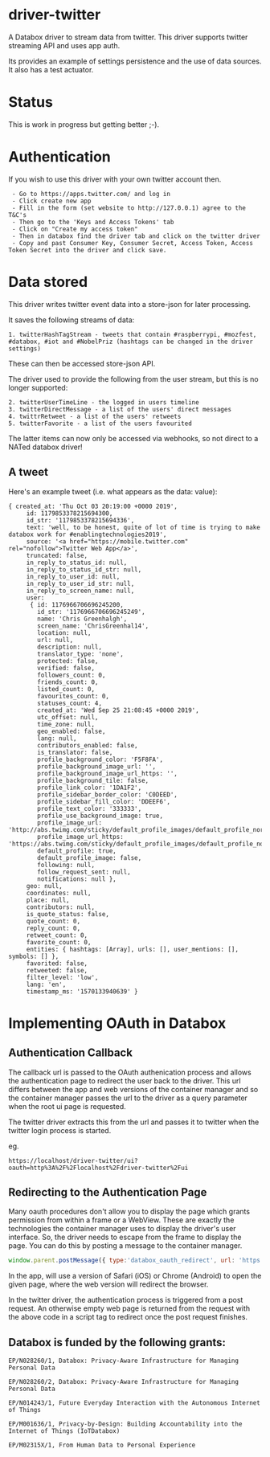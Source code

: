 # driver-twitter

A Databox driver to stream data from twitter. This driver supports twitter streaming API and uses app auth.

Its provides an example of settings persistence and the use of data sources. It also has a test actuator.


# Status

This is work in progress but getting better ;-).

# Authentication

If you wish to use this driver with your own twitter account then.

     - Go to https://apps.twitter.com/ and log in
     - Click create new app
     - Fill in the form (set website to http://127.0.0.1) agree to the T&C's
     - Then go to the 'Keys and Access Tokens' tab
     - Click on "Create my access token"
     - Then in databox find the driver tab and click on the twitter driver
     - Copy and past Consumer Key, Consumer Secret, Access Token, Access Token Secret into the driver and click save.

# Data stored
This driver writes twitter event data into a store-json for later processing.

It saves the following streams of data:

    1. twitterHashTagStream - tweets that contain #raspberrypi, #mozfest, #databox, #iot and #NobelPriz (hashtags can be changed in the driver settings)

These can then be accessed store-json API.

The driver used to provide the following from the user stream, but this
is no longer supported:

    2. twitterUserTimeLine - the logged in users timeline
    3. twitterDirectMessage - a list of the users' direct messages
    4. twittrRetweet - a list of the users' retweets
    5. twitterFavorite - a list of the users favourited

The latter items can now only be accessed via webhooks, so not direct to
a NATed databox driver!

## A tweet

Here's an example tweet (i.e. what appears as the data: value):
```
{ created_at: 'Thu Oct 03 20:19:00 +0000 2019',
     id: 1179853378215694300,
     id_str: '1179853378215694336',
     text: 'well, to be honest, quite of lot of time is trying to make databox work for #enablingtechnologies2019',
     source: '<a href="https://mobile.twitter.com" rel="nofollow">Twitter Web App</a>',
     truncated: false,
     in_reply_to_status_id: null,
     in_reply_to_status_id_str: null,
     in_reply_to_user_id: null,
     in_reply_to_user_id_str: null,
     in_reply_to_screen_name: null,
     user: 
      { id: 1176966706696245200,
        id_str: '1176966706696245249',
        name: 'Chris Greenhalgh',
        screen_name: 'ChrisGreenhal14',
        location: null,
        url: null,
        description: null,
        translator_type: 'none',
        protected: false,
        verified: false,
        followers_count: 0,
        friends_count: 0,
        listed_count: 0,
        favourites_count: 0,
        statuses_count: 4,
        created_at: 'Wed Sep 25 21:08:45 +0000 2019',
        utc_offset: null,
        time_zone: null,
        geo_enabled: false,
        lang: null,
        contributors_enabled: false,
        is_translator: false,
        profile_background_color: 'F5F8FA',
        profile_background_image_url: '',
        profile_background_image_url_https: '',
        profile_background_tile: false,
        profile_link_color: '1DA1F2',
        profile_sidebar_border_color: 'C0DEED',
        profile_sidebar_fill_color: 'DDEEF6',
        profile_text_color: '333333',
        profile_use_background_image: true,
        profile_image_url: 'http://abs.twimg.com/sticky/default_profile_images/default_profile_normal.png',
        profile_image_url_https: 'https://abs.twimg.com/sticky/default_profile_images/default_profile_normal.png',
        default_profile: true,
        default_profile_image: false,
        following: null,
        follow_request_sent: null,
        notifications: null },
     geo: null,
     coordinates: null,
     place: null,
     contributors: null,
     is_quote_status: false,
     quote_count: 0,
     reply_count: 0,
     retweet_count: 0,
     favorite_count: 0,
     entities: { hashtags: [Array], urls: [], user_mentions: [], symbols: [] },
     favorited: false,
     retweeted: false,
     filter_level: 'low',
     lang: 'en',
     timestamp_ms: '1570133940639' }
```

# Implementing OAuth in Databox


## Authentication Callback

The callback url is passed to the OAuth authenication process and allows the authentication page to redirect the user
back to the driver. This url differs between the app and web versions of the container manager and so the container
manager passes the url to the driver as a query parameter when the root ui page is requested.

The twitter driver extracts this from the url and passes it to twitter when the twitter login process is started.

eg.
```
https://localhost/driver-twitter/ui?oauth=http%3A%2F%2Flocalhost%2Fdriver-twitter%2Fui
```

## Redirecting to the Authentication Page

Many oauth procedures don't allow you to display the page which grants permission from within a frame or a WebView.
These are exactly the technologies the container manager uses to display the driver's user interface. So, the driver
needs to escape from the frame to display the page. You can do this by posting a message to the container manager.

```javascript
window.parent.postMessage({ type:'databox_oauth_redirect', url: 'https://api.twitter.com/oauth/authenticate?oauth_token=' + token}, '*');
```

In the app, will use a version of Safari (iOS) or Chrome (Android) to open the given page, where the web version will
redirect the browser.

In the twitter driver, the authentication process is triggered from a post request. An otherwise empty web page is
returned from the request with the above code in a script tag to redirect once the post request finishes.

## Databox is funded by the following grants:

```
EP/N028260/1, Databox: Privacy-Aware Infrastructure for Managing Personal Data

EP/N028260/2, Databox: Privacy-Aware Infrastructure for Managing Personal Data

EP/N014243/1, Future Everyday Interaction with the Autonomous Internet of Things

EP/M001636/1, Privacy-by-Design: Building Accountability into the Internet of Things (IoTDatabox)

EP/M02315X/1, From Human Data to Personal Experience

```